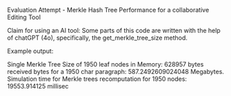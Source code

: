 Evaluation Attempt - Merkle Hash Tree Performance for a collaborative Editing Tool

Claim for using an AI tool:
Some parts of this code are written with the help of chatGPT (4o), specifically, the get_merkle_tree_size method.


Example output:

Single Merkle Tree Size of 1950 leaf nodes in Memory: 628957 bytes
received bytes for a 1950 char paragraph:  587.2492609024048  Megabytes.
Simulation time for  Merkle trees recomputation for 1950 nodes: 19553.914125 millisec
